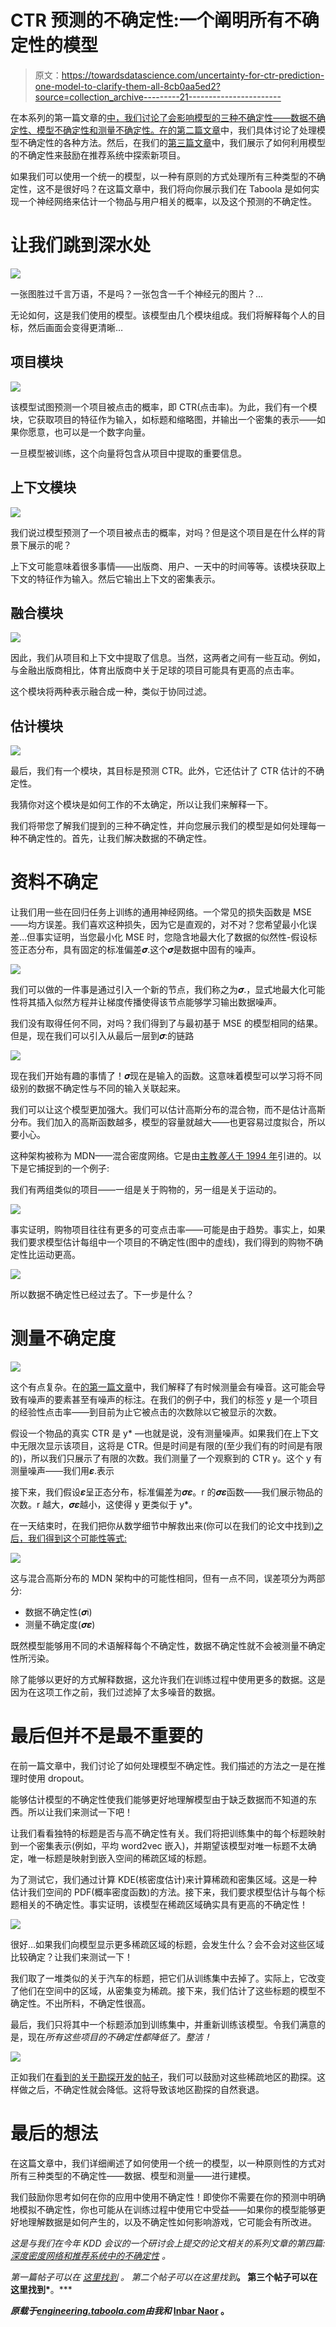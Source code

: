 # CTR 预测的不确定性:一个阐明所有不确定性的模型

> 原文：<https://towardsdatascience.com/uncertainty-for-ctr-prediction-one-model-to-clarify-them-all-8cb0aa5ed2?source=collection_archive---------21----------------------->

在本系列的第一篇文章的[中，我们讨论了会影响模型的三种不确定性——数据不确定性、模型不确定性和测量不确定性。在](https://engineering.taboola.com/using-uncertainty-interpret-model/)[的第二篇文章](https://engineering.taboola.com/neural-networks-bayesian-perspective/)中，我们具体讨论了处理模型不确定性的各种方法。然后，在我们的[第三篇文章](https://engineering.taboola.com/recommender-systems-exploring-the-unknown-using-uncertainty/)中，我们展示了如何利用模型的不确定性来鼓励在推荐系统中探索新项目。

如果我们可以使用一个统一的模型，以一种有原则的方式处理所有三种类型的不确定性，这不是很好吗？在这篇文章中，我们将向你展示我们在 Taboola 是如何实现一个神经网络来估计一个物品与用户相关的概率，以及这个预测的不确定性。

# 让我们跳到深水处

![](img/21565883454deedf2ecd3ca88bdbc22d.png)

一张图胜过千言万语，不是吗？一张包含一千个神经元的图片？…

无论如何，这是我们使用的模型。该模型由几个模块组成。我们将解释每个人的目标，然后画面会变得更清晰…

## 项目模块

![](img/ea18996a638bb5af660d72bf167baff3.png)

该模型试图预测一个项目被点击的概率，即 CTR(点击率)。为此，我们有一个模块，它获取项目的特征作为输入，如标题和缩略图，并输出一个密集的表示——如果你愿意，也可以是一个数字向量。

一旦模型被训练，这个向量将包含从项目中提取的重要信息。

## 上下文模块

![](img/0de31f9ef54003d36e2a2f3fe57dbfa1.png)

我们说过模型预测了一个项目被点击的概率，对吗？但是这个项目是在什么样的背景下展示的呢？

上下文可能意味着很多事情——出版商、用户、一天中的时间等等。该模块获取上下文的特征作为输入。然后它输出上下文的密集表示。

## 融合模块

![](img/f9d67970f250544eea3cbc7708143ced.png)

因此，我们从项目和上下文中提取了信息。当然，这两者之间有一些互动。例如，与金融出版商相比，体育出版商中关于足球的项目可能具有更高的点击率。

这个模块将两种表示融合成一种，类似于协同过滤。

## 估计模块

![](img/cb3a876c2ffe4c69249d2633d88c57a9.png)

最后，我们有一个模块，其目标是预测 CTR。此外，它还估计了 CTR 估计的不确定性。

我猜你对这个模块是如何工作的不太确定，所以让我们来解释一下。

我们将带您了解我们提到的三种不确定性，并向您展示我们的模型是如何处理每一种不确定性的。首先，让我们解决数据的不确定性。

# 资料不确定

让我们用一些在回归任务上训练的通用神经网络。一个常见的损失函数是 MSE——均方误差。我们喜欢这种损失，因为它是直观的，对不对？您希望最小化误差…但事实证明，当您最小化 MSE 时，您隐含地最大化了数据的似然性-假设标签正态分布，具有固定的标准偏差𝝈.这个𝝈是数据中固有的噪声。

![](img/910a7a58efbc24eec2a0ba54b2dcf062.png)

我们可以做的一件事是通过引入一个新的节点，我们称之为𝝈.，显式地最大化可能性将其插入似然方程并让梯度传播使得该节点能够学习输出数据噪声。

我们没有取得任何不同，对吗？我们得到了与最初基于 MSE 的模型相同的结果。但是，现在我们可以引入从最后一层到𝝈:的链路

![](img/e058fcd1f14e49d686486cef80271418.png)

现在我们开始有趣的事情了！𝝈现在是输入的函数。这意味着模型可以学习将不同级别的数据不确定性与不同的输入关联起来。

我们可以让这个模型更加强大。我们可以估计高斯分布的混合物，而不是估计高斯分布。我们加入的高斯函数越多，模型的容量就越大——也更容易过度拟合，所以要小心。

这种架构被称为 MDN——混合密度网络。它是由[主教*等人*于 1994 年](https://www.microsoft.com/en-us/research/wp-content/uploads/2016/02/bishop-ncrg-94-004.pdf)引进的。以下是它捕捉到的一个例子:

我们有两组类似的项目——一组是关于购物的，另一组是关于运动的。

![](img/58cf56bf7afc1adfc384c6e9e97b6cc8.png)

事实证明，购物项目往往有更多的可变点击率——可能是由于趋势。事实上，如果我们要求模型估计每组中一个项目的不确定性(图中的虚线)，我们得到的购物不确定性比运动更高。

![](img/5e010719f3c4db30e02e88648ee63735.png)

所以数据不确定性已经过去了。下一步是什么？

# 测量不确定度

![](img/8000c1782ea27d27f708ae6804f61c2f.png)

这个有点复杂。在[的第一篇文章](https://engineering.taboola.com/using-uncertainty-interpret-model/)中，我们解释了有时候测量会有噪音。这可能会导致有噪声的要素甚至有噪声的标注。在我们的例子中，我们的标签 y 是一个项目的经验性点击率——到目前为止它被点击的次数除以它被显示的次数。

假设一个物品的真实 CTR 是 y* —也就是说，没有测量噪声。如果我们在上下文中无限次显示该项目，这将是 CTR。但是时间是有限的(至少我们有的时间是有限的)，所以我们只展示了有限的次数。我们测量了一个观察到的 CTR y。这个 y 有测量噪声——我们用𝜺.表示

接下来，我们假设𝜺呈正态分布，标准偏差为𝝈𝜺。r 的𝝈𝜺函数——我们展示物品的次数。r 越大，𝝈𝜺越小，这使得 y 更类似于 y*。

在一天结束时，在我们把你从数学细节中解救出来(你可以在我们的论文中找到[)之后，我们得到这个可能性等式:](https://arxiv.org/abs/1711.02487)

![](img/bf58668f7ae3f0c70762bc2ad3ce1256.png)

这与混合高斯分布的 MDN 架构中的可能性相同，但有一点不同，误差项分为两部分:

*   数据不确定性(𝝈i)
*   测量不确定度(𝝈𝜺)

既然模型能够用不同的术语解释每个不确定性，数据不确定性就不会被测量不确定性所污染。

除了能够以更好的方式解释数据，这允许我们在训练过程中使用更多的数据。这是因为在这项工作之前，我们过滤掉了太多噪音的数据。

# 最后但并不是最不重要的

在前一篇文章中，我们讨论了如何处理模型不确定性。我们描述的方法之一是在推理时使用 dropout。

能够估计模型的不确定性使我们能够更好地理解模型由于缺乏数据而不知道的东西。所以让我们来测试一下吧！

让我们看看独特的标题是否与高不确定性有关。我们将把训练集中的每个标题映射到一个密集表示(例如，平均 word2vec 嵌入)，并期望该模型对唯一标题不太确定，唯一标题是映射到嵌入空间的稀疏区域的标题。

为了测试它，我们通过计算 KDE(核密度估计)来计算稀疏和密集区域。这是一种估计我们空间的 PDF(概率密度函数)的方法。接下来，我们要求模型估计与每个标题相关的不确定性。事实证明，该模型在稀疏区域确实具有更高的不确定性！

![](img/ad8ddceeb35eb17cc7367dd7c10d8bfd.png)

很好…如果我们向模型显示更多稀疏区域的标题，会发生什么？会不会对这些区域比较确定？让我们来测试一下！

我们取了一堆类似的关于汽车的标题，把它们从训练集中去掉了。实际上，它改变了他们在空间中的区域，从密集变为稀疏。接下来，我们估计了这些标题的模型不确定性。不出所料，不确定性很高。

最后，我们只将其中一个标题添加到训练集中，并重新训练该模型。令我们满意的是，现在*所有这些项目的不确定性都降低了。整洁！*

![](img/12efb4b965e7910d98ae28572113dd96.png)

正如我们在[看到的关于勘探开发的帖子](https://engineering.taboola.com/recommender-systems-exploring-the-unknown-using-uncertainty/)，我们可以鼓励对这些稀疏地区的勘探。这样做之后，不确定性就会降低。这将导致该地区勘探的自然衰退。

# 最后的想法

在这篇文章中，我们详细阐述了如何使用一个统一的模型，以一种原则性的方式对所有三种类型的不确定性——数据、模型和测量——进行建模。

我们鼓励你思考如何在你的应用中使用不确定性！即使你不需要在你的预测中明确地模拟不确定性，你也可能从在训练过程中使用它中受益——如果你的模型能够更好地理解数据是如何产生的，以及不确定性如何影响游戏，它可能会有所改进。

*这是与我们在今年 KDD 会议的一个研讨会上提交的论文相关的系列文章的第四篇:* [*深度密度网络和推荐系统中的不确定性*](https://arxiv.org/abs/1711.02487) *。*

*第一篇帖子可以在* [*这里找到*](https://engineering.taboola.com/using-uncertainty-interpret-model) *。
第二个帖子可以在这里找到*[](https://engineering.taboola.com/neural-networks-bayesian-perspective)**。
第三个帖子可以在这里找到*[](https://engineering.taboola.com/recommender-systems-exploring-the-unknown-using-uncertainty/)**。***

***原载于*[*engineering.taboola.com*](https://engineering.taboola.com/uncertainty-ctr-prediction-one-model-clarify)*由我和* [Inbar Naor](https://medium.com/u/5d840e4443e4?source=post_page-----8cb0aa5ed2--------------------------------) 。**